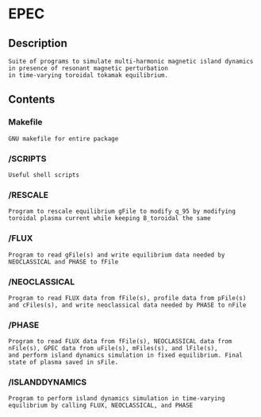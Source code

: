 # EPEC 

## Description

    Suite of programs to simulate multi-harmonic magnetic island dynamics in presence of resonant magnetic perturbation 
    in time-varying toroidal tokamak equilibrium.

## Contents

 ### Makefile
    GNU makefile for entire package

 ### /SCRIPTS
    Useful shell scripts

 ### /RESCALE  
    Program to rescale equilibrium gFile to modify q_95 by modifying toroidal plasma current while keeping B_toroidal the same

 ### /FLUX                     
    Program to read gFile(s) and write equilibrium data needed by NEOCLASSICAL and PHASE to fFile

 ### /NEOCLASSICAL  
    Program to read FLUX data from fFile(s), profile data from pFile(s) and cFiles(s), and write neoclassical data needed by PHASE to nFile

 ### /PHASE          
    Program to read FLUX data from fFile(s), NEOCLASSICAL data from nFile(s), GPEC data from uFile(s), mFiles(s), and lFile(s), 
    and perform island dynamics simulation in fixed equilibrium. Final state of plasma saved in sFile.

 ### /ISLANDDYNAMICS 
    Program to perform island dynamics simulation in time-varying equilibrium by calling FLUX, NEOCLASSICAL, and PHASE

		

